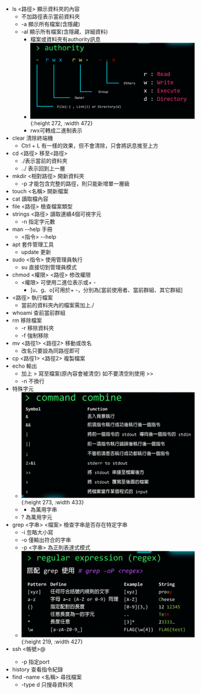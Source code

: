 - ls <路徑> 
  顯示資料夾的內容
	- 不加路徑表示當前資料夾
	- -a 顯示所有檔案(含隱藏)
	- -al 顯示所有檔案(含隱藏、詳細資料)
		- 檔案或資料夾有authority訊息
		- ![image.png](../assets/image_1667012292389_0.png){:height 272, :width 472}
		- rwx可轉成二進制表示
- clear 
  清除終端機
	- Ctrl + L 有一樣的效果，但不會清除，只會將訊息推至上方
- cd <路徑>
  移至<路徑>
	- ./表示當前的資料夾
	- ../ 表示回到上一層
- mkdir <相對路徑>
  開新資料夾
	- -p 才能包含完整的路徑，則只能新增單一層級
- touch <名稱>
  開新檔案
- cat 
  讀取檔內容
- file <路徑>
  檢查檔案類型
- strings <路徑>
  讀取連續4個可視字元
	- -n 指定字元數
- man --help
  手冊
	- <指令> --help
- apt 
  套件管理工具
	- update 更新
- sudo <指令>
  使用管理員執行
	- su 直接切到管理員模式
- chmod <權限> <路徑>
  修改權限
	- <權限> 可使用二進位表示或+ -
		- [u、g、o]可用於+ -，分別為[當前使用者、當前群組、其它群組]
- <路徑> 
  執行檔案
	- 當前的資料夾內的檔案需加上./
- whoami
  查前當前群組
- rm
  移除檔案
	- -r 移除資料夾
	- -f 強制移除
- mv <路徑1> <路徑2>
  移動或改名
	- 改名只要設為同路徑即可
- cp <路徑1> <路徑2>
  複製檔案
- echo
  輸出
	- 加上 > 寫至檔案(原內容會被清空)
	  如不要清空則使用 >>
	- -n 不換行
- 特殊字元
	- ![image.png](../assets/image_1667023473598_0.png){:height 273, :width 433}
	- * 為萬用字串
	- ? 為萬用字元
- grep <字串> <檔案>
  檢查字串是否存在特定字串
	- -i 忽略大小寫
	- -o 僅輸出符合的字串
	- -p <字串> 為正則表達式模式
	- ![image.png](../assets/image_1667027060588_0.png){:height 219, :width 427}
- ssh <帳號>@<IP>
	- -p 指定port
- history
  查看指令紀錄
- find -name <名稱>
  尋找檔案
	- -type d 只搜尋資料夾